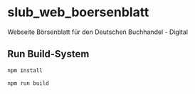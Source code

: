 # slub_web_boersenblatt
Webseite Börsenblatt für den Deutschen Buchhandel - Digital

## Run Build-System

```bash
npm install
```

```bash
npm run build
```
